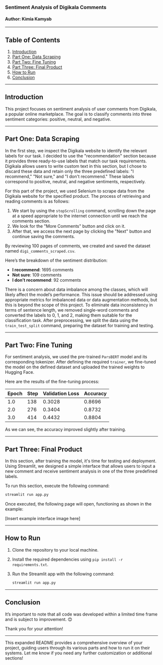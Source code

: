 ### Sentiment Analysis of Digikala Comments

#### Author: Kimia Kamyab

---

## Table of Contents
1. [Introduction](#introduction)
2. [Part One: Data Scraping](#part-one-data-scraping)
3. [Part Two: Fine Tuning](#part-two-fine-tuning)
4. [Part Three: Final Product](#part-three-final-product)
5. [How to Run](#how-to-run)
6. [Conclusion](#conclusion)

---

## Introduction

This project focuses on sentiment analysis of user comments from Digikala, a popular online marketplace. The goal is to classify comments into three sentiment categories: positive, neutral, and negative.

---

## Part One: Data Scraping

In the first step, we inspect the Digikala website to identify the relevant labels for our task. I decided to use the "recommendation" section because it provides three ready-to-use labels that match our task requirements. Digikala allows users to write custom text in this section, but I chose to discard these data and retain only the three predefined labels: "I recommend," "Not sure," and "I don't recommend." These labels correspond to positive, neutral, and negative sentiments, respectively.

For this part of the project, we used Selenium to scrape data from the Digikala website for the specified product. The process of retrieving and reading comments is as follows:

1. We start by using the `stopScrolling` command, scrolling down the page at a speed appropriate to the internet connection until we reach the comments section.
2. We look for the "More Comments" button and click on it.
3. After that, we access the next page by clicking the "Next" button and continue saving the comments.

By reviewing 100 pages of comments, we created and saved the dataset named `digi_comments_scraped.csv`.

Here’s the breakdown of the sentiment distribution:

- **I recommend**: 1695 comments
- **Not sure**: 109 comments
- **I don’t recommend**: 92 comments

There is a concern about data imbalance among the classes, which will likely affect the model’s performance. This issue should be addressed using appropriate metrics for imbalanced data or data augmentation methods, but this is beyond the scope of this project. To eliminate data inconsistency in terms of sentence length, we removed single-word comments and converted the labels to 0, 1, and 2, making them suitable for the classification task. After preprocessing, we split the data using the `train_test_split` command, preparing the dataset for training and testing.

---

## Part Two: Fine Tuning

For sentiment analysis, we used the pre-trained `ParsBERT` model and its corresponding tokenizer. After defining the required `trainer`, we fine-tuned the model on the defined dataset and uploaded the trained weights to Hugging Face.

Here are the results of the fine-tuning process:

| Epoch | Step | Validation Loss | Accuracy |
|-------|------|-----------------|----------|
| 1.0   | 138  | 0.3028          | 0.8696   |
| 2.0   | 276  | 0.3404          | 0.8732   |
| 3.0   | 414  | 0.4432          | 0.8804   |

As we can see, the accuracy improved slightly after training.

---

## Part Three: Final Product

In this section, after training the model, it's time for testing and deployment. Using Streamlit, we designed a simple interface that allows users to input a new comment and receive sentiment analysis in one of the three predefined labels.

To run this section, execute the following command:

```bash
streamlit run app.py
```

Once executed, the following page will open, functioning as shown in the example:

[Insert example interface image here]

---

## How to Run

1. Clone the repository to your local machine.
2. Install the required dependencies using `pip install -r requirements.txt`.
3. Run the Streamlit app with the following command:

   ```bash
   streamlit run app.py
   ```

---

## Conclusion

It’s important to note that all code was developed within a limited time frame and is subject to improvement. 😊

Thank you for your attention!

---

This expanded README provides a comprehensive overview of your project, guiding users through its various parts and how to run it on their systems. Let me know if you need any further customization or additional sections!
